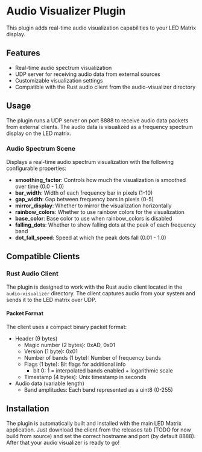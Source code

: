 # Audio Visualizer Plugin

This plugin adds real-time audio visualization capabilities to your LED Matrix display.

## Features

- Real-time audio spectrum visualization
- UDP server for receiving audio data from external sources
- Customizable visualization settings
- Compatible with the Rust audio client from the audio-visualizer directory

## Usage

The plugin runs a UDP server on port 8888 to receive audio data packets from external clients. The audio data is visualized as a frequency spectrum display on the LED matrix.

### Audio Spectrum Scene

Displays a real-time audio spectrum visualization with the following configurable properties:

- **smoothing_factor**: Controls how much the visualization is smoothed over time (0.0 - 1.0)
- **bar_width**: Width of each frequency bar in pixels (1-10)
- **gap_width**: Gap between frequency bars in pixels (0-5)
- **mirror_display**: Whether to mirror the visualization horizontally
- **rainbow_colors**: Whether to use rainbow colors for the visualization
- **base_color**: Base color to use when rainbow_colors is disabled
- **falling_dots**: Whether to show falling dots at the peak of each frequency band
- **dot_fall_speed**: Speed at which the peak dots fall (0.01 - 1.0)

## Compatible Clients

### Rust Audio Client

The plugin is designed to work with the Rust audio client located in the `audio-visualizer` directory. The client captures audio from your system and sends it to the LED matrix over UDP.

#### Packet Format

The client uses a compact binary packet format:

- Header (9 bytes)
  - Magic number (2 bytes): 0xAD, 0x01
  - Version (1 byte): 0x01
  - Number of bands (1 byte): Number of frequency bands
  - Flags (1 byte): Bit flags for additional info
    - bit 0: 1 = interpolated bands enabled + logarithmic scale
  - Timestamp (4 bytes): Unix timestamp in seconds
- Audio data (variable length)
  - Band amplitudes: Each band represented as a uint8 (0-255)

## Installation

The plugin is automatically built and installed with the main LED Matrix application. Just download the client from the releases tab (TODO for now build from source) and set the correct hostname and port (by default 8888). After that your audio visualizer is ready to go!
